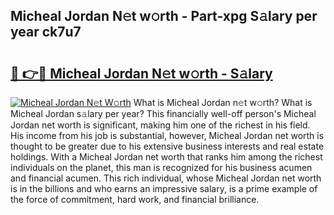 ## Micheal Jordan N𝚎t w𝚘rth - Part-xpg S𝚊lary per year ck7u7

# <h2><a href="http://gc3p35j.nevu.top/?p=Micheal+Jordan">🔗 👉🔴 Micheal Jordan N𝚎t w𝚘rth - S𝚊lary</a></h2>

[![Micheal Jordan N𝚎t W𝚘rth](https://i.imgur.com/Oavwk0R.jpeg)](http://gc3p35j.nevu.top/?p=Micheal+Jordan)
What is Micheal Jordan n𝚎t w𝚘rth? What is Micheal Jordan s𝚊lary per year?
This financially well-off person's Micheal Jordan net worth is significant, making him one of the richest in his field. His income from his job is substantial, however, Micheal Jordan net worth is thought to be greater due to his extensive business interests and real estate holdings. With a Micheal Jordan net worth that ranks him among the richest individuals on the planet, this man is recognized for his business acumen and financial acumen. This rich individual, whose Micheal Jordan net worth is in the billions and who earns an impressive salary, is a prime example of the force of commitment, hard work, and financial brilliance.
